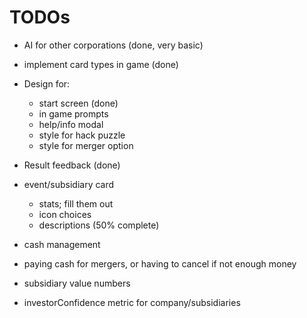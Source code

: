 # TODOs

- AI for other corporations (done, very basic)
- implement card types in game (done)
- Design for:
	- start screen (done)
	- in game prompts
	- help/info modal
	- style for hack puzzle
	- style for merger option
- Result feedback (done)

- event/subsidiary card
	- stats; fill them out
	- icon choices
	- descriptions (50% complete)

- cash management
- paying cash for mergers, or having to cancel if not enough money
- subsidiary value numbers
- investorConfidence metric for company/subsidiaries
